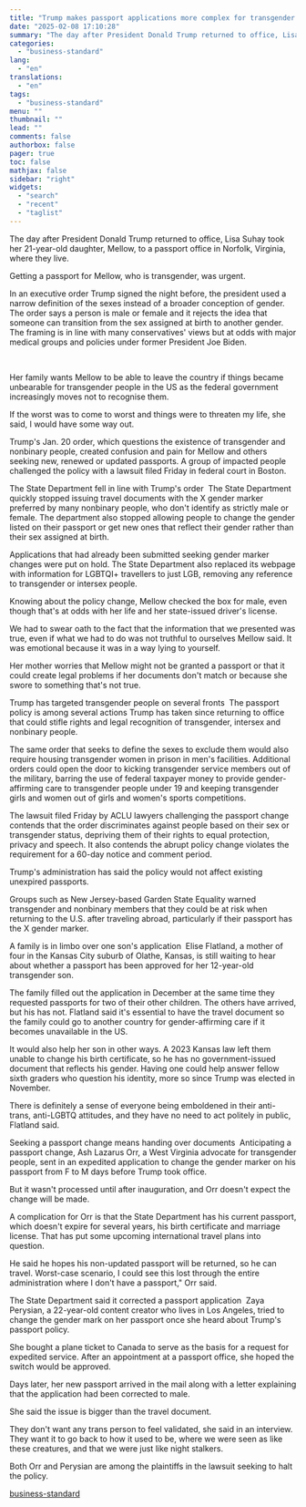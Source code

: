 ```yaml
---
title: "Trump makes passport applications more complex for transgender Americans"
date: "2025-02-08 17:10:28"
summary: "The day after President Donald Trump returned to office, Lisa Suhay took her 21-year-old daughter, Mellow, to a passport office in Norfolk, Virginia, where they live. Getting a passport for Mellow, who is transgender, was urgent. In an executive order Trump signed the night before, the president used a narrow..."
categories:
  - "business-standard"
lang:
  - "en"
translations:
  - "en"
tags:
  - "business-standard"
menu: ""
thumbnail: ""
lead: ""
comments: false
authorbox: false
pager: true
toc: false
mathjax: false
sidebar: "right"
widgets:
  - "search"
  - "recent"
  - "taglist"
---
```


The day after President Donald Trump returned to office, Lisa Suhay took her 21-year-old daughter, Mellow, to a passport office in Norfolk, Virginia, where they live.

Getting a passport for Mellow, who is transgender, was urgent.

In an executive order Trump signed the night before, the president used a narrow definition of the sexes instead of a broader conception of gender. The order says a person is male or female and it rejects the idea that someone can transition from the sex assigned at birth to another gender. The framing is in line with many conservatives' views but at odds with major medical groups and policies under former President Joe Biden.

 

Her family wants Mellow to be able to leave the country if things became unbearable for transgender people in the US as the federal government increasingly moves not to recognise them.

If the worst was to come to worst and things were to threaten my life, she said, I would have some way out.

Trump's Jan. 20 order, which questions the existence of transgender and nonbinary people, created confusion and pain for Mellow and others seeking new, renewed or updated passports. A group of impacted people challenged the policy with a lawsuit filed Friday in federal court in Boston.

The State Department fell in line with Trump's order 
The State Department quickly stopped issuing travel documents with the X gender marker preferred by many nonbinary people, who don't identify as strictly male or female. The department also stopped allowing people to change the gender listed on their passport or get new ones that reflect their gender rather than their sex assigned at birth.

Applications that had already been submitted seeking gender marker changes were put on hold. The State Department also replaced its webpage with information for LGBTQI+ travellers to just LGB, removing any reference to transgender or intersex people.

Knowing about the policy change, Mellow checked the box for male, even though that's at odds with her life and her state-issued driver's license.

We had to swear oath to the fact that the information that we presented was true, even if what we had to do was not truthful to ourselves Mellow said. It was emotional because it was in a way lying to yourself.

Her mother worries that Mellow might not be granted a passport or that it could create legal problems if her documents don't match or because she swore to something that's not true.

Trump has targeted transgender people on several fronts 
The passport policy is among several actions Trump has taken since returning to office that could stifle rights and legal recognition of transgender, intersex and nonbinary people.

The same order that seeks to define the sexes to exclude them would also require housing transgender women in prison in men's facilities. Additional orders could open the door to kicking transgender service members out of the military, barring the use of federal taxpayer money to provide gender-affirming care to transgender people under 19 and keeping transgender girls and women out of girls and women's sports competitions.

The lawsuit filed Friday by ACLU lawyers challenging the passport change contends that the order discriminates against people based on their sex or transgender status, depriving them of their rights to equal protection, privacy and speech. It also contends the abrupt policy change violates the requirement for a 60-day notice and comment period.

Trump's administration has said the policy would not affect existing unexpired passports.

Groups such as New Jersey-based Garden State Equality warned transgender and nonbinary members that they could be at risk when returning to the U.S. after traveling abroad, particularly if their passport has the X gender marker.

A family is in limbo over one son's application 
Elise Flatland, a mother of four in the Kansas City suburb of Olathe, Kansas, is still waiting to hear about whether a passport has been approved for her 12-year-old transgender son.

The family filled out the application in December at the same time they requested passports for two of their other children. The others have arrived, but his has not. Flatland said it's essential to have the travel document so the family could go to another country for gender-affirming care if it becomes unavailable in the US.

It would also help her son in other ways. A 2023 Kansas law left them unable to change his birth certificate, so he has no government-issued document that reflects his gender. Having one could help answer fellow sixth graders who question his identity, more so since Trump was elected in November.

There is definitely a sense of everyone being emboldened in their anti-trans, anti-LGBTQ attitudes, and they have no need to act politely in public, Flatland said.

Seeking a passport change means handing over documents 
Anticipating a passport change, Ash Lazarus Orr, a West Virginia advocate for transgender people, sent in an expedited application to change the gender marker on his passport from F to M days before Trump took office.

But it wasn't processed until after inauguration, and Orr doesn't expect the change will be made.

A complication for Orr is that the State Department has his current passport, which doesn't expire for several years, his birth certificate and marriage license. That has put some upcoming international travel plans into question.

He said he hopes his non-updated passport will be returned, so he can travel. Worst-case scenario, I could see this lost through the entire administration where I don't have a passport," Orr said.

The State Department said it corrected a passport application 
Zaya Perysian, a 22-year-old content creator who lives in Los Angeles, tried to change the gender mark on her passport once she heard about Trump's passport policy.

She bought a plane ticket to Canada to serve as the basis for a request for expedited service. After an appointment at a passport office, she hoped the switch would be approved.

Days later, her new passport arrived in the mail along with a letter explaining that the application had been corrected to male.

She said the issue is bigger than the travel document.

They don't want any trans person to feel validated, she said in an interview. They want it to go back to how it used to be, where we were seen as like these creatures, and that we were just like night stalkers.

Both Orr and Perysian are among the plaintiffs in the lawsuit seeking to halt the policy.

[business-standard](https://www.business-standard.com/world-news/trump-makes-passport-applications-more-complex-for-transgender-americans-125020800657_1.html)
